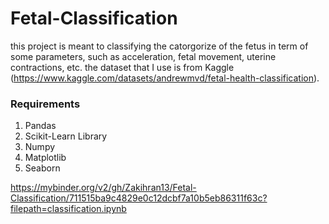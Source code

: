 # Fetal-Classification

this project is meant to classifying the catorgorize of the fetus in term of some parameters, such as acceleration, fetal movement, uterine contractions, etc. the dataset that I use is from Kaggle (https://www.kaggle.com/datasets/andrewmvd/fetal-health-classification).


### Requirements
1. Pandas
2. Scikit-Learn Library
3. Numpy
4. Matplotlib
5. Seaborn


https://mybinder.org/v2/gh/Zakihran13/Fetal-Classification/711515ba9c4829e0c12dcbf7a10b5eb86311f63c?filepath=classification.ipynb
